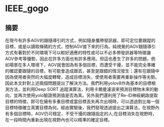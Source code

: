# IEEE_gogo

## 摘要
在現今有許多AGV的跟隨導引的方式，例如隨身攜帶發訊器，即可定位要跟蹤的目標，或是以讀取條碼的方式，控制AGV接下來的行為。純視覺的AGV跟隨導引方式有著對於不同環境下可以較好適應的特性或可以不必多帶發訊器等特徵讓AGV參考等優勢，因此在許多方面也有許多應用。但這也產生了許多的問題，例如場景在多人環境下，AGV就會因為有多個目標，而遭受干擾，並不能完全準確的確認要跟隨的目標，有可能會造成跟丟，甚至是跟錯的情況發生；還有在跟隨中因為使用者突然的大幅度轉彎，造成目標消失，使使用者需要再重新操作等劣勢。因此本文針對上述兩個問題提出了解決方法。我們利用yolov8作為基本的目標檢測方法，並利用Deep SORT 追蹤演算法，利用卡爾曼濾波來預測目標物未來的動向，並再次使用yolo驗證預測值是否為真。另外我們還利用了Re-ID神經網路提取目標的特徵，即可在擁有多重目標或當目標丟失再次出現時，可以透過對比每一個目標特徵確立真實目標為何。經由實驗後，我們發現透過提出之演算法，在視野內有多個目標時，AGV仍可穩定、不受干擾的跟隨指定的人;在目標消失在視野時，在一段時間內重新出現在視野內也可以精準的確定目標。
